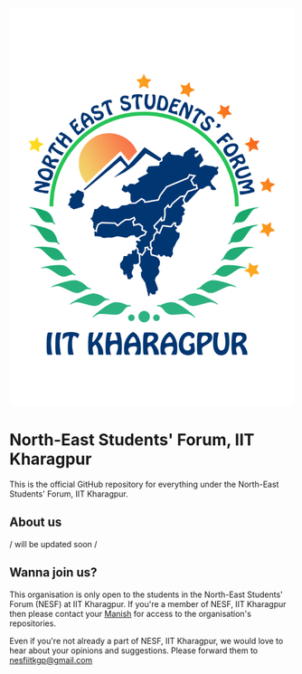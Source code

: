 ![NESF Logo](assets/logos/NESC.png)

# North-East Students' Forum, IIT Kharagpur

This is the official GitHub repository for everything under the North-East Students' Forum, IIT Kharagpur.

## About us

/ will be updated soon /

## Wanna join us?

This organisation is only open to the students in the North-East Students' Forum (NESF) at IIT Kharagpur. If you're a member of NESF, IIT Kharagpur then please contact your [Manish](https://github.com/the-halfbloodprince) for access to the organisation's repositories.

Even if you're not already a part of NESF, IIT Kharagpur, we would love to hear about your opinions and suggestions. Please forward them to nesfiitkgp@gmail.com

